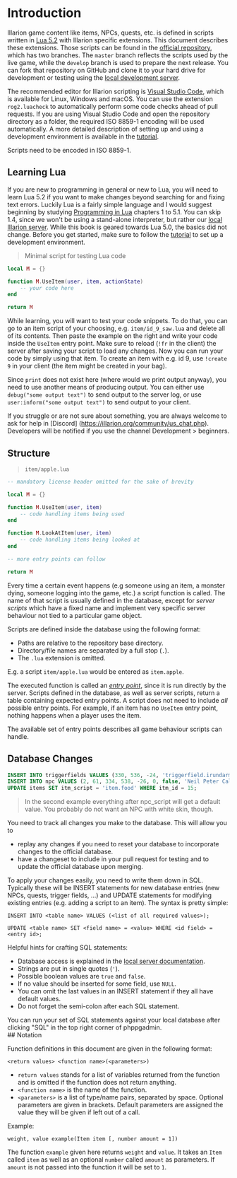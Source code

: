 # Introduction

Illarion game content like items, NPCs, quests, etc. is defined in scripts written in
<a target="_blank" rel="noopener noreferrer" href='https://www.lua.org/manual/5.2/'>Lua 5.2</a>
with Illarion specific extensions. This document describes these extensions. Those scripts can be found in the
<a target="_blank" rel="noopener noreferrer" href='https://github.com/Illarion-eV/Illarion-Content'>
official repository</a>, which has two branches. The `master` branch reflects the scripts used by the live game, while
the `develop` branch is used to prepare the next release. You can fork that repository on GitHub and clone it to your
hard drive for development or testing using the
<a target="_blank" rel="noopener noreferrer" href='https://github.com/Illarion-eV/Illarion-Dev'>
local development server</a>.

The recommended editor for Illarion scripting is
<a target="_blank" rel="noopener noreferrer" href='https://code.visualstudio.com/'>
Visual Studio Code</a>, which is available for Linux, Windows and macOS. You can use the extension `rog2.luacheck` to
automatically perform some code checks ahead of pull requests. If you are using Visual Studio Code and open the
repository directory as a folder, the required ISO 8859-1 encoding will be used automatically. A more detailed
description of setting up and using a development environment is available in the [tutorial](#tutorial).

<aside class="notice">
Scripts need to be encoded in ISO 8859-1.
</aside>

## Learning Lua

If you are new to programming in general or new to Lua, you will need to learn Lua 5.2 if you want to make changes
beyond searching for and fixing text errors. Luckily Lua is a fairly simple language and I would suggest beginning by
studying [Programming in Lua](https://www.lua.org/pil/contents.html) chapters 1 to 5.1. You can skip 1.4, since we won't
be using a stand-alone interpreter, but rather our [local Illarion server](https://github.com/Illarion-eV/Illarion-Dev).
While this book is geared towards Lua 5.0, the basics did not change. Before you get started, make sure to follow the
[tutorial](#tutorial) to set up a development environment.

> Minimal script for testing Lua code

```lua
local M = {}

function M.UseItem(user, item, actionState)
    -- your code here
end

return M
```

While learning, you will want to test your code snippets. To do that, you can go to an item script of your choosing,
e.g. `item/id_9_saw.lua` and delete all of its contents. Then paste the example on the right and write your code inside
the `UseItem` entry point. Make sure to reload (`!fr` in the client) the server after saving your script to load any
changes. Now you can run your code by simply using that item. To create an item with e.g. id 9, use `!create 9` in your
client (the item might be created in your bag).

Since `print` does not exist here (where would we print output anyway), you need to use another means of producing
output. You can either use `debug("some output text")` to send output to the server log, or use
`user:inform("some output text")` to send output to your client.

If you struggle or are not sure about something, you are always welcome to ask for help in [Discord]
(https://illarion.org/community/us_chat.php). Developers will be notified if you use the channel Development >
beginners.

## Structure

> `item/apple.lua`

```lua
-- mandatory license header omitted for the sake of brevity

local M = {}

function M.UseItem(user, item)
    -- code handling items being used
end

function M.LookAtItem(user, item)
    -- code handling items being looked at
end

-- more entry points can follow

return M
```

Every time a certain event happens (e.g someone using an item, a monster dying, someone logging into the game, etc.) a
script function is called. The name of that script is usually defined in the database, except for _server
scripts_ which have a fixed name and implement very specific server behaviour not tied to a particular game object.

<aside class="notice">
Scripts are defined inside the database using the following format:
<ul>
<li>Paths are relative to the repository base directory.</li>
<li>Directory/file names are separated by a full stop (<code>.</code>).</li>
<li>The <code>.lua</code> extension is omitted.</li>
</ul>
E.g. a script <code>item/apple.lua</code> would be entered as <code>item.apple</code>.
</aside>

The executed function is called an [_entry point_](#entry-points), since it is run directly by the server. Scripts
defined in the database, as well as server scripts, return a table containing expected entry points.
A script does not need to include _all_ possible entry points. For example, if an item has no `UseItem` entry point,
nothing happens when a player uses the item.

<aside class="notice">
The available set of entry points describes all game behaviour scripts can handle.
</aside>

## Database Changes

```sql
INSERT INTO triggerfields VALUES (330, 536, -24, 'triggerfield.irundarmirror');
INSERT INTO npc VALUES (2, 61, 334, 538, -26, 0, false, 'Neil Peter Caldori', 'npc.caldori');
UPDATE items SET itm_script = 'item.food' WHERE itm_id = 15;
```
> In the second example everything after npc_script will get a default value. You probably do not want an NPC with white skin, though.

You need to track all changes you make to the database. This will allow you to

* replay any changes if you need to reset your database to incorporate changes to the official database.
* have a changeset to include in your pull request for testing and to update the official database upon merging.

To apply your changes easily, you need to write them down in SQL. Typically these will be INSERT statements for new
database entries (new NPCs, quests, trigger fields, ...) and UPDATE statements for modifying existing entries
(e.g. adding a script to an item). The syntax is pretty simple:

`INSERT INTO <table name> VALUES (<list of all required values>);`

`UPDATE <table name> SET <field name> = <value> WHERE <id field> = <entry id>;`

<aside class="notice">
Helpful hints for crafting SQL statements:
<ul>
<li>Database access is explained in the <a target="_blank" rel="noopener noreferrer" href='https://github.com/Illarion-eV/Illarion-Dev#7-database-access'>local server documentation</a>.</li>
<li>Strings are put in single quotes (<code>'</code>).</li>
<li>Possible boolean values are <code>true</code> and <code>false</code>.</li>
<li>If no value should be inserted for some field, use <code>NULL</code>.</li>
<li>You can omit the last values in an INSERT statement if they all have default values.</li>
<li>Do not forget the semi-colon after each SQL statement.</li>
</ul>
</aside>

<aside class="notice">
You can run your set of SQL statements against your local database after clicking "SQL" in the top right corner of
phppgadmin.
</aside>
## Notation

Function definitions in this document are given in the following format:

`<return values> <function name>(<parameters>)`

* `return values` stands for a list of variables returned from the function and is omitted if the function does not
return anything.
* `<function name>` is the name of the function.
* `<parameters>` is a list of type/name pairs, separated by space. Optional parameters are given in brackets.
  Default parameters are assigned the value they will be given if left out of a call.

Example:

`weight, value example(Item item [, number amount = 1])`

The function `example` given here returns `weight` and `value`. It takes an `Item` called `item` as well as an optional
`number` called `amount` as parameters. If `amount` is not passed into the function it will be set to `1`.